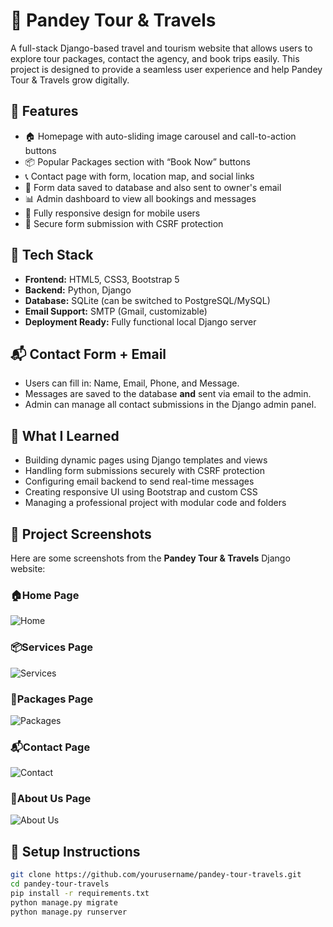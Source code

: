 # 🚌 Pandey Tour & Travels

A full-stack Django-based travel and tourism website that allows users to explore tour packages, contact the agency, and book trips easily. This project is designed to provide a seamless user experience and help Pandey Tour & Travels grow digitally.

## 🚀 Features

- 🏠 Homepage with auto-sliding image carousel and call-to-action buttons
- 📦 Popular Packages section with “Book Now” buttons
- 📞 Contact page with form, location map, and social links
- 📧 Form data saved to database and also sent to owner's email
- 📊 Admin dashboard to view all bookings and messages
- 📱 Fully responsive design for mobile users
- 🔐 Secure form submission with CSRF protection

## 🔧 Tech Stack

- **Frontend:** HTML5, CSS3, Bootstrap 5
- **Backend:** Python, Django
- **Database:** SQLite (can be switched to PostgreSQL/MySQL)
- **Email Support:** SMTP (Gmail, customizable)
- **Deployment Ready:** Fully functional local Django server

## 📬 Contact Form + Email

- Users can fill in: Name, Email, Phone, and Message.
- Messages are saved to the database **and** sent via email to the admin.
- Admin can manage all contact submissions in the Django admin panel.

## 🧠 What I Learned

- Building dynamic pages using Django templates and views
- Handling form submissions securely with CSRF protection
- Configuring email backend to send real-time messages
- Creating responsive UI using Bootstrap and custom CSS
- Managing a professional project with modular code and folders

## 📸 Project Screenshots

Here are some screenshots from the **Pandey Tour & Travels** Django website:

### 🏠Home Page
![Home](screenshots/home.png)

### 📦Services Page
![Services](screenshots/services.png)

### 📁Packages Page
![Packages](screenshots/packages.png)

### 📬Contact Page
![Contact](screenshots/contact.png)

### 📃About Us Page
![About Us](screenshots/aboutus.png)

## 📌 Setup Instructions

```bash
git clone https://github.com/yourusername/pandey-tour-travels.git
cd pandey-tour-travels
pip install -r requirements.txt
python manage.py migrate
python manage.py runserver
